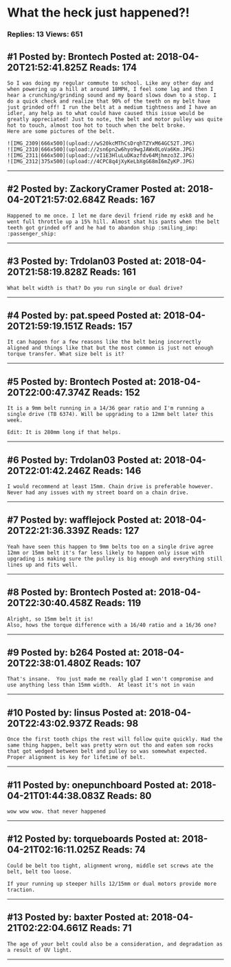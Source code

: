 # What the heck just happened?!

### Replies: 13 Views: 651

## \#1 Posted by: Brontech Posted at: 2018-04-20T21:52:41.825Z Reads: 174

```
So I was doing my regular commute to school. Like any other day and when powering up a hill at around 18MPH, I feel some lag and then I hear a crunching/grinding sound and my board slows down to a stop. I do a quick check and realize that 90% of the teeth on my belt have just grinded off! I run the belt at a medium tightness and I have an idler, any help as to what could have caused this issue would be greatly appreciated! Just to note, the belt and motor pulley was quite hot to touch, almost too hot to touch when the belt broke. 
Here are some pictures of the belt.

![IMG_2309|666x500](upload://wS20kcMThCsDrqhTZYxM64GC52T.JPG)
![IMG_2310|666x500](upload://2sn6pn2w6hyo9wgJAWx0LoVa6Km.JPG)
![IMG_2311|666x500](upload://vI1E3HluLuDKazfdv64Mjhmzo3Z.JPG)
![IMG_2312|375x500](upload://4CPC8q4jXyKeLbXgG68mI6mZyKP.JPG)
```

---
## \#2 Posted by: ZackoryCramer Posted at: 2018-04-20T21:57:02.684Z Reads: 167

```
Happened to me once. I let me dare devil friend ride my esk8 and he went full throttle up a 15% hill. Almost shat his pants when the belt teeth got grinded off and he had to abandon ship :smiling_imp: :passenger_ship:
```

---
## \#3 Posted by: Trdolan03 Posted at: 2018-04-20T21:58:19.828Z Reads: 161

```
What belt width is that? Do you run single or dual drive?
```

---
## \#4 Posted by: pat.speed Posted at: 2018-04-20T21:59:19.151Z Reads: 157

```
It can happen for a few reasons like the belt being incorrectly aligned and things like that but the most common is just not enough torque transfer. What size belt is it?
```

---
## \#5 Posted by: Brontech Posted at: 2018-04-20T22:00:47.374Z Reads: 152

```
It is a 9mm belt running in a 14/36 gear ratio and I'm running a single drive (TB 6374). Will be upgrading to a 12mm belt later this week.

Edit: It is 280mm long if that helps.
```

---
## \#6 Posted by: Trdolan03 Posted at: 2018-04-20T22:01:42.246Z Reads: 146

```
I would recommend at least 15mm. Chain drive is preferable however. Never had any issues with my street board on a chain drive.
```

---
## \#7 Posted by: wafflejock Posted at: 2018-04-20T22:21:36.339Z Reads: 127

```
Yeah have seen this happen to 9mm belts too on a single drive agree 12mm or 15mm belt it's far less likely to happen only issue with upgrading is making sure the pulley is big enough and everything still lines up and fits well.
```

---
## \#8 Posted by: Brontech Posted at: 2018-04-20T22:30:40.458Z Reads: 119

```
Alright, so 15mm belt it is!
Also, hows the torque difference with a 16/40 ratio and a 16/36 one?
```

---
## \#9 Posted by: b264 Posted at: 2018-04-20T22:38:01.480Z Reads: 107

```
That's insane.  You just made me really glad I won't compromise and use anything less than 15mm width.  At least it's not in vain
```

---
## \#10 Posted by: linsus Posted at: 2018-04-20T22:43:02.937Z Reads: 98

```
Once the first tooth chips the rest will follow quite quickly. Had the same thing happen, belt was pretty worn out tho and eaten som rocks that got wedged between belt and pulley so was somewhat expected. Proper alignment is key for lifetime of belt.
```

---
## \#11 Posted by: onepunchboard Posted at: 2018-04-21T01:44:38.083Z Reads: 80

```
wow wow wow. that never happened
```

---
## \#12 Posted by: torqueboards Posted at: 2018-04-21T02:16:11.025Z Reads: 74

```
Could be belt too tight, alignment wrong, middle set screws ate the belt, belt too loose.

If your running up steeper hills 12/15mm or dual motors provide more traction.
```

---
## \#13 Posted by: baxter Posted at: 2018-04-21T02:22:04.661Z Reads: 71

```
The age of your belt could also be a consideration, and degradation as a result of UV light.
```

---
